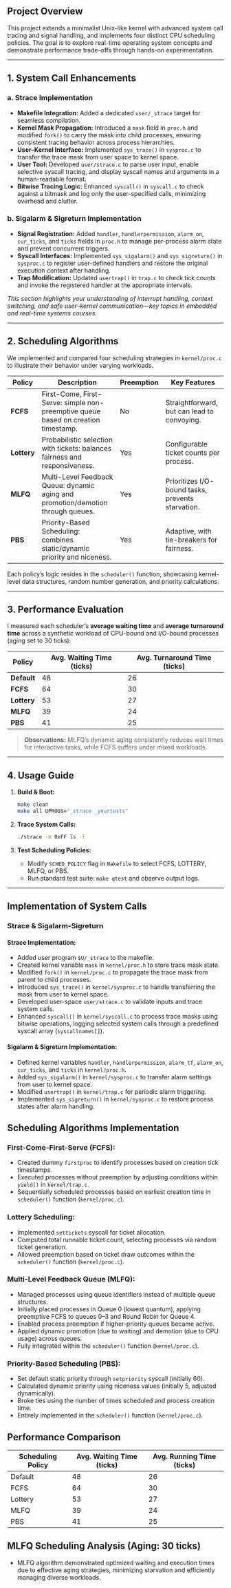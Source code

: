 ## Project Overview

This project extends a minimalist Unix-like kernel with advanced system call tracing and signal handling, and implements four distinct CPU scheduling policies. 
The goal is to explore real-time operating system concepts and demonstrate performance trade-offs through hands-on experimentation.

---

## 1. System Call Enhancements

### a. Strace Implementation

* **Makefile Integration:** Added a dedicated `user/_strace` target for seamless compilation.
* **Kernel Mask Propagation:** Introduced a `mask` field in `proc.h` and modified `fork()` to carry the mask into child processes, ensuring consistent tracing behavior across process hierarchies.
* **User–Kernel Interface:** Implemented `sys_trace()` in `sysproc.c` to transfer the trace mask from user space to kernel space.
* **User Tool:** Developed `user/strace.c` to parse user input, enable selective syscall tracing, and display syscall names and arguments in a human-readable format.
* **Bitwise Tracing Logic:** Enhanced `syscall()` in `syscall.c` to check against a bitmask and log only the user-specified calls, minimizing overhead and clutter.

### b. Sigalarm & Sigreturn Implementation

* **Signal Registration:** Added `handler`, `handlerpermission`, `alarm_on`, `cur_ticks`, and `ticks` fields in `proc.h` to manage per-process alarm state and prevent concurrent triggers.
* **Syscall Interfaces:** Implemented `sys_sigalarm()` and `sys_sigreturn()` in `sysproc.c` to register user-defined handlers and restore the original execution context after handling.
* **Trap Modification:** Updated `usertrap()` in `trap.c` to check tick counts and invoke the registered handler at the appropriate intervals.

*This section highlights your understanding of interrupt handling, context switching, and safe user–kernel communication—key topics in embedded and real-time systems courses.*

---

## 2. Scheduling Algorithms

We implemented and compared four scheduling strategies in `kernel/proc.c` to illustrate their behavior under varying workloads.

| Policy      | Description                                                                       | Preemption | Key Features                                      |
| ----------- | --------------------------------------------------------------------------------- | ---------- | ------------------------------------------------- |
| **FCFS**    | First-Come, First-Serve: simple non-preemptive queue based on creation timestamp. | No         | Straightforward, but can lead to convoying.       |
| **Lottery** | Probabilistic selection with tickets: balances fairness and responsiveness.       | Yes        | Configurable ticket counts per process.           |
| **MLFQ**    | Multi-Level Feedback Queue: dynamic aging and promotion/demotion through queues.  | Yes        | Prioritizes I/O-bound tasks, prevents starvation. |
| **PBS**     | Priority-Based Scheduling: combines static/dynamic priority and niceness.         | Yes        | Adaptive, with tie-breakers for fairness.         |

Each policy’s logic resides in the `scheduler()` function, showcasing kernel-level data structures, random number generation, and priority calculations.

---

## 3. Performance Evaluation

I measured each scheduler’s **average waiting time** and **average turnaround time** across a synthetic workload of CPU-bound and I/O-bound processes (aging set to 30 ticks):

| Policy      | Avg. Waiting Time (ticks) | Avg. Turnaround Time (ticks) |
| ----------- | ------------------------- | ---------------------------- |
| **Default** | 48                        | 26                           |
| **FCFS**    | 64                        | 30                           |
| **Lottery** | 53                        | 27                           |
| **MLFQ**    | 39                        | 24                           |
| **PBS**     | 41                        | 25                           |

> **Observations:** MLFQ’s dynamic aging consistently reduces wait times for interactive tasks, while FCFS suffers under mixed workloads.

---

## 4. Usage Guide

1. **Build & Boot:**

   ```sh
   make clean
   make all UPROGS="_strace _yourtests"
   ```
2. **Trace System Calls:**

   ```sh
   ./strace -m 0xFF ls -l
   ```
3. **Test Scheduling Policies:**

   * Modify `SCHED_POLICY` flag in `Makefile` to select FCFS, LOTTERY, MLFQ, or PBS.
   * Run standard test suite: `make qtest` and observe output logs.

---

## Implementation of System Calls

### Strace & Sigalarm-Sigreturn

#### Strace Implementation:

* Added user program `$U/_strace` to the makefile.
* Created kernel variable `mask` in `kernel/proc.h` to store trace mask state.
* Modified `fork()` in `kernel/proc.c` to propagate the trace mask from parent to child processes.
* Introduced `sys_trace()` in `kernel/sysproc.c` to handle transferring the mask from user to kernel space.
* Developed user-space `user/strace.c` to validate inputs and trace system calls.
* Enhanced `syscall()` in `kernel/syscall.c` to process trace masks using bitwise operations, logging selected system calls through a predefined syscall array (`syscallnames[]`).

#### Sigalarm & Sigreturn Implementation:

* Defined kernel variables `handler`, `handlerpermission`, `alarm_tf`, `alarm_on`, `cur_ticks`, and `ticks` in `kernel/proc.h`.
* Added `sys_sigalarm()` in `kernel/sysproc.c` to transfer alarm settings from user to kernel space.
* Modified `usertrap()` in `kernel/trap.c` for periodic alarm triggering.
* Implemented `sys_sigreturn()` in `kernel/sysproc.c` to restore process states after alarm handling.

## Scheduling Algorithms Implementation

### First-Come-First-Serve (FCFS):

* Created dummy `firstproc` to identify processes based on creation tick timestamps.
* Executed processes without preemption by adjusting conditions within `yield()` in `kernel/trap.c`.
* Sequentially scheduled processes based on earliest creation time in `scheduler()` function (`kernel/proc.c`).

### Lottery Scheduling:

* Implemented `settickets` syscall for ticket allocation.
* Computed total runnable ticket count, selecting processes via random ticket generation.
* Allowed preemption based on ticket draw outcomes within the `scheduler()` function (`kernel/proc.c`).

### Multi-Level Feedback Queue (MLFQ):

* Managed processes using queue identifiers instead of multiple queue structures.
* Initially placed processes in Queue 0 (lowest quantum), applying preemptive FCFS to queues 0–3 and Round Robin for Queue 4.
* Enabled process preemption if higher-priority queues became active.
* Applied dynamic promotion (due to waiting) and demotion (due to CPU usage) across queues.
* Fully integrated within the `scheduler()` function (`kernel/proc.c`).

### Priority-Based Scheduling (PBS):

* Set default static priority through `setpriority` syscall (initially 60).
* Calculated dynamic priority using niceness values (initially 5, adjusted dynamically).
* Broke ties using the number of times scheduled and process creation time.
* Entirely implemented in the `scheduler()` function (`kernel/proc.c`).

## Performance Comparison

| Scheduling Policy | Avg. Waiting Time (ticks) | Avg. Running Time (ticks) |
| ----------------- | ------------------------- | ------------------------- |
| Default           | 48                        | 26                        |
| FCFS              | 64                        | 30                        |
| Lottery           | 53                        | 27                        |
| MLFQ              | 39                        | 24                        |
| PBS               | 41                        | 25                        |

## MLFQ Scheduling Analysis (Aging: 30 ticks)

* MLFQ algorithm demonstrated optimized waiting and execution times due to effective aging strategies, minimizing starvation and efficiently managing diverse workloads.

